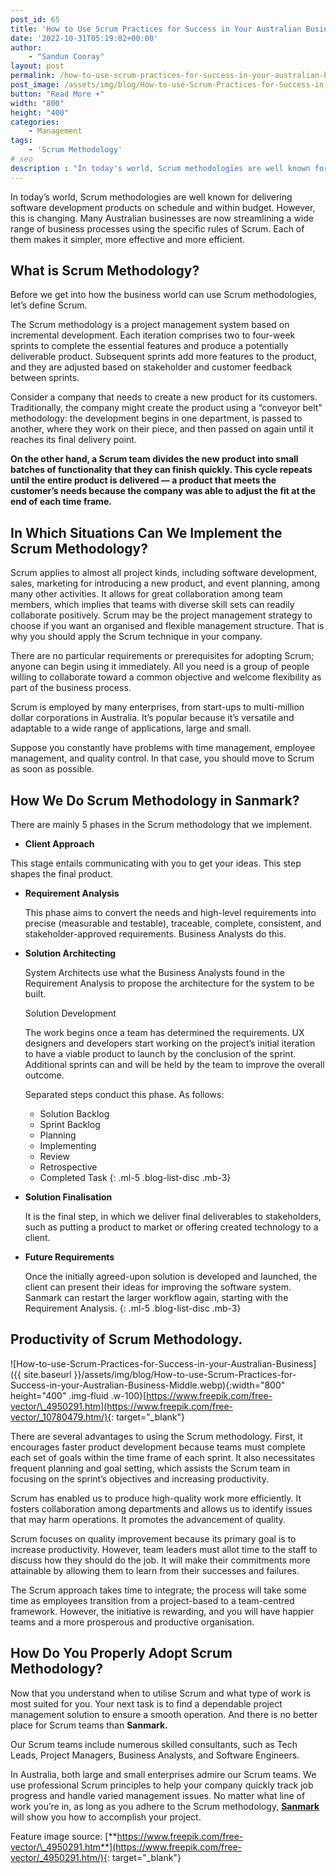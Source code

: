 ```yaml
---
post_id: 65
title: 'How to Use Scrum Practices for Success in Your Australian Business'
date: '2022-10-31T05:19:02+00:00'
author: 
    - "Sandun Cooray"
layout: post
permalink: /how-to-use-scrum-practices-for-success-in-your-australian-business/
post_image: /assets/img/blog/How-to-use-Scrum-Practices-for-Success-in-your-Australian-Business-post-image.webp
button: "Read More +"
width: "800"
height: "400"
categories:
    - Management
tags:
    - 'Scrum Methodology'
# seo
description : "In today's world, Scrum methodologies are well known for delivering software development products on schedule and within budget."
---
```


In today’s world, Scrum methodologies are well known for delivering software development products on schedule and within budget. However, this is changing. Many Australian businesses are now streamlining a wide range of business processes using the specific rules of Scrum. Each of them makes it simpler, more effective and more efficient.

## What is Scrum Methodology?

Before we get into how the business world can use Scrum methodologies, let’s define Scrum.

The Scrum methodology is a project management system based on incremental development. Each iteration comprises two to four-week sprints to complete the essential features and produce a potentially deliverable product. Subsequent sprints add more features to the product, and they are adjusted based on stakeholder and customer feedback between sprints.

Consider a company that needs to create a new product for its customers. Traditionally, the company might create the product using a “conveyor belt” methodology: the development begins in one department, is passed to another, where they work on their piece, and then passed on again until it reaches its final delivery point.

**On the other hand, a Scrum team divides the new product into small batches of functionality that they can finish quickly. This cycle repeats until the entire product is delivered — a product that meets the customer’s needs because the company was able to adjust the fit at the end of each time frame.**

## In Which Situations Can We Implement the Scrum Methodology?

Scrum applies to almost all project kinds, including software development, sales, marketing for introducing a new product, and event planning, among many other activities. It allows for great collaboration among team members, which implies that teams with diverse skill sets can readily collaborate positively. Scrum may be the project management strategy to choose if you want an organised and flexible management structure. That is why you should apply the Scrum technique in your company.

There are no particular requirements or prerequisites for adopting Scrum; anyone can begin using it immediately. All you need is a group of people willing to collaborate toward a common objective and welcome flexibility as part of the business process.

Scrum is employed by many enterprises, from start-ups to multi-million dollar corporations in Australia. It’s popular because it’s versatile and adaptable to a wide range of applications, large and small.

Suppose you constantly have problems with time management, employee management, and quality control. In that case, you should move to Scrum as soon as possible.

## How We Do Scrum Methodology in Sanmark?

There are mainly 5 phases in the Scrum methodology that we implement.

- **Client Approach**

This stage entails communicating with you to get your ideas. This step shapes the final product.

- **Requirement Analysis**

    This phase aims to convert the needs and high-level requirements into precise (measurable and testable), traceable, complete, consistent, and stakeholder-approved requirements. Business Analysts do this.

- **Solution Architecting**

    System Architects use what the Business Analysts found in the Requirement Analysis to propose the architecture for the system to be built.

    Solution Development

    The work begins once a team has determined the requirements. UX designers and developers start working on the project’s initial iteration to have a viable product to launch by the conclusion of the sprint. Additional sprints can and will be held by the team to improve the overall outcome.

    Separated steps conduct this phase. As follows:

  - Solution Backlog
  - Sprint Backlog
  - Planning
  - Implementing
  - Review
  - Retrospective
  - Completed Task
  {: .ml-5 .blog-list-disc .mb-3}  
- **Solution Finalisation**

    It is the final step, in which we deliver final deliverables to stakeholders, such as putting a product to market or offering created technology to a client.

- **Future Requirements**

    Once the initially agreed-upon solution is developed and launched, the client can present their ideas for improving the software system. Sanmark can restart the larger workflow again, starting with the Requirement Analysis.
{: .ml-5 .blog-list-disc .mb-3}
## Productivity of Scrum Methodology.

![How-to-use-Scrum-Practices-for-Success-in-your-Australian-Business]({{ site.baseurl }}/assets/img/blog/How-to-use-Scrum-Practices-for-Success-in-your-Australian-Business-Middle.webp){:width="800" height="400" .img-fluid .w-100}[https://www.freepik.com/free-vector/\_4950291.htm](https://www.freepik.com/free-vector/_10780479.htm/){: target="_blank"}

There are several advantages to using the Scrum methodology. First, it encourages faster product development because teams must complete each set of goals within the time frame of each sprint. It also necessitates frequent planning and goal setting, which assists the Scrum team in focusing on the sprint’s objectives and increasing productivity.

Scrum has enabled us to produce high-quality work more efficiently. It fosters collaboration among departments and allows us to identify issues that may harm operations. It promotes the advancement of quality.

Scrum focuses on quality improvement because its primary goal is to increase productivity. However, team leaders must allot time to the staff to discuss how they should do the job. It will make their commitments more attainable by allowing them to learn from their successes and failures.

The Scrum approach takes time to integrate; the process will take some time as employees transition from a project-based to a team-centred framework. However, the initiative is rewarding, and you will have happier teams and a more prosperous and productive organisation.

## How Do You Properly Adopt Scrum Methodology?

Now that you understand when to utilise Scrum and what type of work is most suited for you. Your next task is to find a dependable project management solution to ensure a smooth operation. And there is no better place for Scrum teams than **Sanmark.**

Our Scrum teams include numerous skilled consultants, such as Tech Leads, Project Managers, Business Analysts, and Software Engineers.

In Australia, both large and small enterprises admire our Scrum teams. We use professional Scrum principles to help your company quickly track job progress and handle varied management issues. No matter what line of work you’re in, as long as you adhere to the Scrum methodology, [**Sanmark**]({{site.baseurl}}/contact/) will show you how to accomplish your project.

Feature image source: [**https://www.freepik.com/free-vector/\_4950291.htm**](https://www.freepik.com/free-vector/_4950291.htm/){: target="_blank"}
